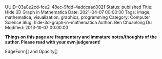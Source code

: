 UUID: 03a0e2cd-fce2-48ec-9fdd-4addcaad0021
Status: published
Title: Hide 3D Graph in Mathematica
Date: 2021-04-07 00:00:00
Tags: image, mathematica, visualization, graphics, programming
Category: Computer Science
Slug: hide-3d-graph-in-mathematica
Author: Ben Chuanlong Du
Modified: 2013-10-07 00:00:00

**Things on this page are fragmentary and immature notes/thoughts of the author. Please read with your own judgement!**
 
EdgeForm[] and Opacity[]
